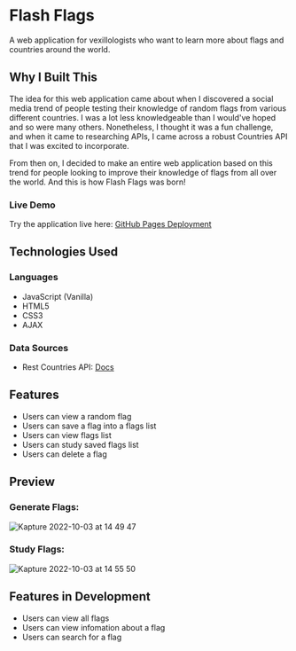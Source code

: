 # Flash Flags

A web application for vexillologists who want to learn more about flags and countries around the world.

## Why I Built This

The idea for this web application came about when I discovered a social media trend of people testing their knowledge of random flags from various different countries. I was a lot less knowledgeable than I would've hoped and so were many others. Nonetheless, I thought it was a fun challenge, and when it came to researching APIs, I came across a robust Countries API that I was excited to incorporate. 

From then on, I decided to make an entire web application based on this trend for people looking to improve their knowledge of flags from all over the world. And this is how Flash Flags was born!

### Live Demo
Try the application live here: [GitHub Pages Deployment](https://francismanalang.github.io/flash-flags/)

## Technologies Used

### Languages
* JavaScript (Vanilla)
* HTML5
* CSS3
* AJAX

### Data Sources
* Rest Countries API: [Docs](https://restcountries.com/)

## Features
* Users can view a random flag
* Users can save a flag into a flags list
* Users can view flags list
* Users can study saved flags list
* Users can delete a flag

## Preview

### Generate Flags:
![Kapture 2022-10-03 at 14 49 47](https://user-images.githubusercontent.com/101234537/193692575-a96103d3-1d50-40f5-89ec-3df61bd7d007.gif)


### Study Flags:
![Kapture 2022-10-03 at 14 55 50](https://user-images.githubusercontent.com/101234537/193693162-115141e1-e52d-4ab1-9afe-c612054e7efe.gif)


## Features in Development
* Users can view all flags
* Users can view infomation about a flag
* Users can search for a flag
